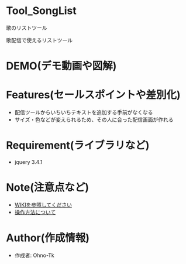 # Tool_SongList
歌のリストツール
 
 歌配信で使えるリストツール
 
 
# DEMO(デモ動画や図解)


 
# Features(セールスポイントや差別化)

- 配信ツールからいちいちテキストを追加する手前がなくなる
- サイズ・色などが変えられるため、その人に合った配信画面が作れる
 
# Requirement(ライブラリなど)
 
- jquery 3.4.1
 
# Note(注意点など)
- [WIKIを参照してください](https://github.com/Ohno-Tk/Tool_SongList/wiki)
- [操作方法について](https://github.com/Ohno-Tk/Tool_SongList/wiki/Help)
 
# Author(作成情報)
 
- 作成者: Ohno-Tk
